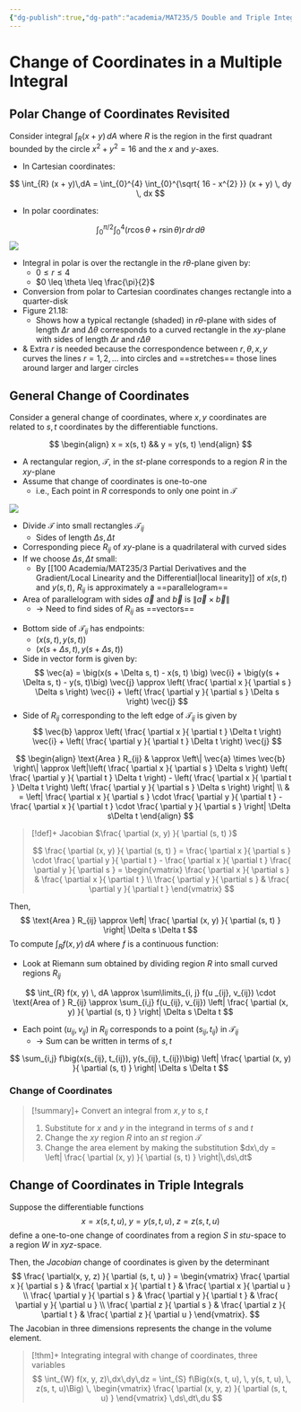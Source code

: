 ```yaml
---
{"dg-publish":true,"dg-path":"academia/MAT235/5 Double and Triple Integrals/Change of Coordinates in a Multiple Integral.md","permalink":"/academia/mat-235/5-double-and-triple-integrals/change-of-coordinates-in-a-multiple-integral/","tags":["lecture","math","note","university"],"created":"2025-01-29T04:08:29.692-05:00","updated":"2025-02-06T17:51:40.816-05:00"}
---
```



# Change of Coordinates in a Multiple Integral

## Polar Change of Coordinates Revisited

Consider integral $\int_{R} (x + y)\,dA$ where $R$ is the region in the first quadrant bounded by the circle $x^{2} + y^{2} = 16$ and the $x$ and $y$-axes.

- In Cartesian coordinates:

$$
\int_{R} (x + y)\,dA = \int_{0}^{4} \int_{0}^{\sqrt{ 16 - x^{2} }} (x + y) \, dy  \, dx
$$

- In polar coordinates:

$$
\int_{0}^{\pi/2} \int_{0}^{4} (r \cos \theta + r \sin \theta) r\, dr  \, d\theta
$$
![](https://i.imgur.com/l6oFXrt.png)

- Integral in polar is over the rectangle in the $r\theta$-plane given by:
    - $0 \leq r \leq 4$
    - $0 \leq \theta \leq \frac{\pi}{2}$
- Conversion from polar to Cartesian coordinates changes rectangle into a quarter-disk
- Figure 21.18:
    - Shows how a typical rectangle (shaded) in $r\theta$-plane with sides of length $\Delta r$ and $\Delta\theta$ corresponds to a curved rectangle in the $xy$-plane with sides of length $\Delta r$ and $r\Delta\theta$
- & Extra $r$ is needed because the correspondence between $r, \theta, x, y$ curves the lines $r = 1, 2, \dots$ into circles and ==stretches== those lines around larger and larger circles

## General Change of Coordinates

Consider a general change of coordinates, where $x, y$ coordinates are related to $s, t$ coordinates by the differentiable functions.

$$
\begin{align}
x = x(s, t) && y = y(s, t)
\end{align}
$$

- A rectangular region, $\mathcal{T}$, in the $st$-plane corresponds to a region $R$ in the $xy$-plane
- Assume that change of coordinates is one-to-one
    - i.e., Each point in $R$ corresponds to only one point in $\mathcal{T}$

![](https://i.imgur.com/HY5Dn45.png)

- Divide $\mathcal{T}$ into small rectangles $\mathcal{T}_{ij}$
    - Sides of length $\Delta s, \Delta t$
- Corresponding piece $R_{ij}$ of $xy$-plane is a quadrilateral with curved sides
- If we choose $\Delta s, \Delta t$ small:
    - By [[100 Academia/MAT235/3 Partial Derivatives and the Gradient/Local Linearity and the Differential\|local linearity]] of $x(s, t)$ and $y(s, t)$, $R_{ij}$ is approximately a ==parallelogram==
- Area of parallelogram with sides $\vec{a}$ and $\vec{b}$ is $\left\| \vec{a} \times \vec{b} \right\|$
    - → Need to find sides of $R_{ij}$ as ==vectors==

<!-- break -->
- Bottom side of $\mathcal{T}_{ij}$ has endpoints:
    - $\big( x(s, t), y(s, t) \big)$
    - $\big(x(s + \Delta s, t), y(s + \Delta s, t)\big)$
- Side in vector form is given by:
    $$
    \vec{a} = \big(x(s + \Delta s, t) - x(s, t) \big) \vec{i} + \big(y(s + \Delta s, t) - y(s, t)\big) \vec{j} \approx \left( \frac{ \partial x }{ \partial s } \Delta s \right) \vec{i} + \left( \frac{ \partial y }{ \partial s } \Delta s \right) \vec{j}
    $$
- Side of $R_{ij}$ corresponding to the left edge of $\mathcal{T}_{ij}$ is given by
    $$
    \vec{b} \approx \left( \frac{ \partial x }{ \partial t } \Delta t \right) \vec{i} + \left( \frac{ \partial y }{ \partial t } \Delta t \right) \vec{j}
    $$

$$
\begin{align}
\text{Area } R_{ij}  & \approx \left\| \vec{a} \times \vec{b} \right\| \approx \left|\left( \frac{ \partial x }{ \partial s } \Delta s \right) \left( \frac{ \partial y }{ \partial t } \Delta t \right) - \left( \frac{ \partial x }{ \partial t } \Delta t \right) \left( \frac{ \partial y }{ \partial s } \Delta s \right) \right| \\
 & = \left| \frac{ \partial x }{ \partial s } \cdot \frac{ \partial y }{ \partial t } - \frac{ \partial x }{ \partial t } \cdot \frac{ \partial y }{ \partial s }  \right| \Delta s\Delta t
\end{align}
$$

> [!def]+ Jacobian $\frac{ \partial (x, y) }{ \partial (s, t) }$
>
> $$
> \frac{ \partial (x, y) }{ \partial (s, t) } = \frac{ \partial x }{ \partial s } \cdot \frac{ \partial y }{ \partial t } - \frac{ \partial x }{ \partial t } \frac{ \partial y }{ \partial s } = \begin{vmatrix}
> \frac{ \partial x }{ \partial s }  & \frac{ \partial x }{ \partial t }  \\
> \frac{ \partial y }{ \partial s }  & \frac{ \partial y }{ \partial t }
> \end{vmatrix}
> $$

Then,
$$
\text{Area } R_{ij} \approx \left| \frac{ \partial (x, y) }{ \partial (s, t) }  \right| \Delta s \Delta t
$$
To compute $\int_{R} f(x, y) \, dA$ where $f$ is a continuous function:

- Look at Riemann sum obtained by dividing region $R$ into small curved regions $R_{ij}$

$$
\int_{R} f(x, y) \, dA \approx \sum\limits_{i, j} f(u _{ij}, v_{ij}) \cdot \text{Area of } R_{ij} \approx \sum_{i,j} f(u_{ij}, v_{ij}) \left| \frac{ \partial (x, y) }{ \partial (s, t) }  \right|  \Delta s \Delta t
$$

- Each point $(u_{ij}, v_{ij})$ in $R_{ij}$ corresponds to a point $(s_{ij}, t_{ij})$ in $\mathcal{T}_{ij}$
    - → Sum can be written in terms of $s, t$

$$
\sum_{i,j} f\big(x(s_{ij}, t_{ij}), y(s_{ij}, t_{ij})\big) \left| \frac{ \partial (x, y) }{ \partial (s, t) }  \right| \Delta s \Delta t
$$

### Change of Coordinates

> [!summary]+ Convert an integral from $x, y$ to $s, t$
>
> 1. Substitute for $x$ and $y$ in the integrand in terms of $s$ and $t$
> 2. Change the $xy$ region $R$ into an $st$ region $\mathcal{T}$
> 3. Change the area element by making the substitution $dx\,dy = \left| \frac{ \partial (x, y) }{ \partial (s, t) } \right|\,ds\,dt$

## Change of Coordinates in Triple Integrals

Suppose the differentiable functions
$$
x = x(s, t, u), \; y = y(s, t, u), \; z = z(s, t, u)
$$
define a one-to-one change of coordinates from a region $S$ in $stu$-space to a region $W$ in $xyz$-space.

Then, the *Jacobian* change of coordinates is given by the determinant
$$
\frac{ \partial(x, y, z) }{ \partial (s, t, u) } = \begin{vmatrix}
\frac{ \partial x }{ \partial s }  & \frac{ \partial x }{ \partial t }  & \frac{ \partial x }{ \partial u }  \\
\frac{ \partial y }{ \partial s }  & \frac{ \partial y }{ \partial t }  & \frac{ \partial y }{ \partial u }  \\
\frac{ \partial z }{ \partial s }  & \frac{ \partial z }{ \partial t }  & \frac{ \partial z }{ \partial u }
\end{vmatrix}.
$$
The Jacobian in three dimensions represents the change in the volume element.

> [!thm]+ Integrating integral with change of coordinates, three variables
> $$
> \int_{W} f(x, y, z)\,dx\,dy\,dz = \int_{S} f\Big(x(s, t, u), \, y(s, t, u), \, z(s, t, u)\Big) \, \begin{vmatrix}
> \frac{ \partial (x, y, z) }{ \partial (s, t, u) }
> \end{vmatrix}
> \,ds\,dt\,du
> $$
